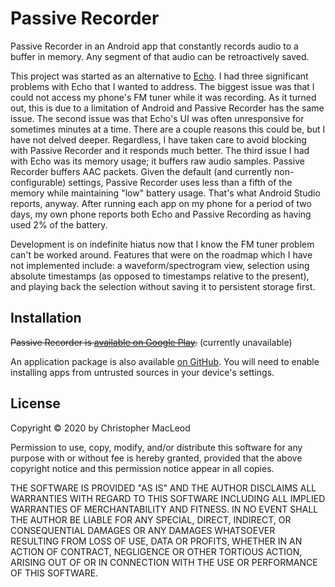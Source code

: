 # Passive Recorder

Passive Recorder in an Android app that constantly records audio to a buffer
in memory. Any segment of that audio can be retroactively saved.

This project was started as an alternative to
[Echo](https://f-droid.org/en/packages/eu.mrogalski.saidit/). I had three
significant problems with Echo that I wanted to address. The biggest issue was
that I could not access my phone's FM tuner while it was recording. As it
turned out, this is due to a limitation of Android and Passive Recorder has
the same issue. The second issue was that Echo's UI was often unresponsive for
sometimes minutes at a time. There are a couple reasons this could be, but I
have not delved deeper. Regardless, I have taken care to avoid blocking with
Passive Recorder and it responds much better. The third issue I had with Echo
was its memory usage; it buffers raw audio samples. Passive Recorder buffers
AAC packets. Given the default (and currently non-configurable) settings,
Passive Recorder uses less than a fifth of the memory while maintaining "low"
battery usage. That's what Android Studio reports, anyway. After running each
app on my phone for a period of two days, my own phone reports both Echo and
Passive Recording as having used 2% of the battery.

Development is on indefinite hiatus now that I know the FM tuner problem can't
be worked around. Features that were on the roadmap which I have not
implemented include: a waveform/spectrogram view, selection using absolute
timestamps (as opposed to timestamps relative to the present), and playing
back the selection without saving it to persistent storage first.

## Installation

~~Passive Recorder is [available on Google Play](https://play.google.com/store/apps/details?id=ca.chris_macleod.passiverecorder).~~ (currently unavailable)

An application package is also available [on GitHub](https://github.com/Leodmanx2/Passive-Recorder/releases/latest).
You will need to enable installing apps from untrusted sources in your
device's settings.

## License

Copyright © 2020 by Christopher MacLeod

Permission to use, copy, modify, and/or distribute this software for any
purpose with or without fee is hereby granted, provided that the above
copyright notice and this permission notice appear in all copies.

THE SOFTWARE IS PROVIDED "AS IS" AND THE AUTHOR DISCLAIMS ALL WARRANTIES WITH
REGARD TO THIS SOFTWARE INCLUDING ALL IMPLIED WARRANTIES OF MERCHANTABILITY
AND FITNESS. IN NO EVENT SHALL THE AUTHOR BE LIABLE FOR ANY SPECIAL, DIRECT,
INDIRECT, OR CONSEQUENTIAL DAMAGES OR ANY DAMAGES WHATSOEVER RESULTING FROM
LOSS OF USE, DATA OR PROFITS, WHETHER IN AN ACTION OF CONTRACT, NEGLIGENCE OR
OTHER TORTIOUS ACTION, ARISING OUT OF OR IN CONNECTION WITH THE USE OR
PERFORMANCE OF THIS SOFTWARE.

